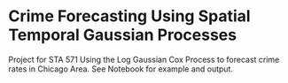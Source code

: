 # Crime Forecasting Using Spatial Temporal Gaussian Processes

Project for STA 571 Using the Log Gaussian Cox Process to forecast crime rates in Chicago Area. See Notebook for example and output.
